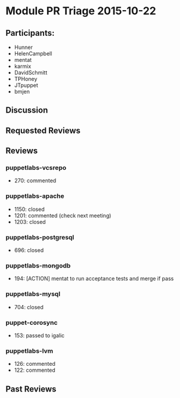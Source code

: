 # Module PR Triage 2015-10-22
## Participants:
* Hunner
* HelenCampbell
* mentat
* karmix
* DavidSchmitt
* TPHoney
* JTpuppet
* bmjen

## Discussion

## Requested Reviews

## Reviews
### puppetlabs-vcsrepo
* 270: commented

### puppetlabs-apache
* 1150: closed
* 1201: commented (check next meeting)
* 1203: closed

### puppetlabs-postgresql
* 696: closed

### puppetlabs-mongodb
* 194: [ACTION] mentat to run acceptance tests and merge if pass

### puppetlabs-mysql
* 704: closed

### puppet-corosync
* 153: passed to igalic

### puppetlabs-lvm
* 126: commented
* 122: commented

## Past Reviews
